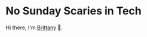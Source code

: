 # No Sunday Scaries in Tech

Hi there, I'm [Brittany](https://www.linkedin.com/in/brittanymcguire/) 👋.
